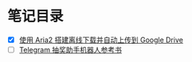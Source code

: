 # 笔记目录

- [x] [使用 Aria2 搭建离线下载并自动上传到 Google Drive](https://github.com/meishixiu/note/blob/master/Aria2+AriaNg+Rclone+GoogleDrive/%E4%BD%BF%E7%94%A8%20Aria2%20%E6%90%AD%E5%BB%BA%E7%A6%BB%E7%BA%BF%E4%B8%8B%E8%BD%BD%E5%B9%B6%E8%87%AA%E5%8A%A8%E4%B8%8A%E4%BC%A0%E5%88%B0%20Google%20Drive.md)
- [ ] [Telegram 抽奖助手机器人参考书](https://github.com/meishixiu/note/blob/master/LotteryHelperBot/reference.md)
